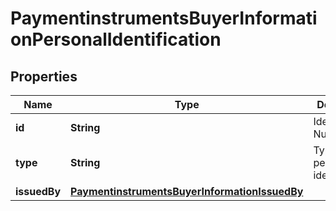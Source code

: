 
# PaymentinstrumentsBuyerInformationPersonalIdentification

## Properties
Name | Type | Description | Notes
------------ | ------------- | ------------- | -------------
**id** | **String** | Identification Number. |  [optional]
**type** | **String** | Type of personal identification. |  [optional]
**issuedBy** | [**PaymentinstrumentsBuyerInformationIssuedBy**](PaymentinstrumentsBuyerInformationIssuedBy.md) |  |  [optional]



